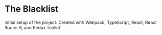 # The Blacklist

Initial setup of the project.  Created with Webpack, TypeScript, React, React Router 6, and Redux Toolkit.



